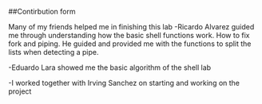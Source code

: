 ##Contirbution form

Many of my friends helped me in finishing this lab
-Ricardo Alvarez guided me through understanding how the basic shell functions
work. How to fix fork and piping. He guided and provided me with the functions
to split the lists when detecting a pipe.

-Eduardo Lara showed me the basic algorithm of the shell lab

-I worked together with Irving Sanchez on starting and working on the project
